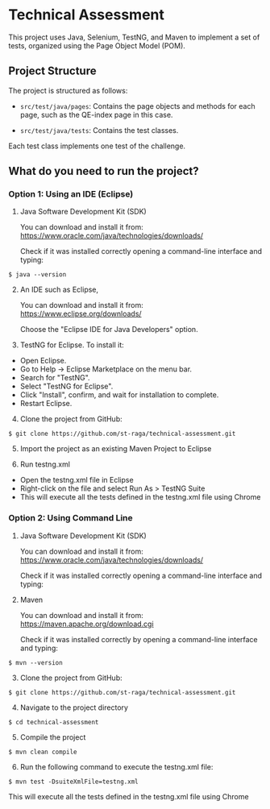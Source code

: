 # Technical Assessment

This project uses Java, Selenium, TestNG, and Maven to implement a set of tests, organized using the Page Object Model (POM).

## Project Structure

The project is structured as follows:

* `src/test/java/pages`: Contains the page objects and methods for each page, such as the QE-index page in this case.

* `src/test/java/tests`: Contains the test classes.

Each test class implements one test of the challenge.

## What do you need to run the project?

### Option 1: Using an IDE (Eclipse)

1. Java Software Development Kit (SDK)

   You can download and install it from: https://www.oracle.com/java/technologies/downloads/ 

   Check if it was installed correctly opening a command-line interface and typing:

```
$ java --version

```

2. An IDE such as Eclipse, 

   You can download and install it from: https://www.eclipse.org/downloads/

   Choose the "Eclipse IDE for Java Developers" option.

3. TestNG for Eclipse. To install it:

* Open Eclipse.
* Go to Help -> Eclipse Marketplace on the menu bar.
* Search for "TestNG".
* Select "TestNG for Eclipse".
* Click "Install", confirm, and wait for installation to complete.
* Restart Eclipse.

4. Clone the project from GitHub:

```
$ git clone https://github.com/st-raga/technical-assessment.git

```

5. Import the project as an existing Maven Project to Eclipse

6. Run testng.xml 

* Open the testng.xml file in Eclipse
* Right-click on the file and select Run As > TestNG Suite
* This will execute all the tests defined in the testng.xml file using Chrome

### Option 2: Using Command Line

1. Java Software Development Kit (SDK)

   You can download and install it from: https://www.oracle.com/java/technologies/downloads/ 

   Check if it was installed correctly opening a command-line interface and typing:

2. Maven

   You can download and install it from: https://maven.apache.org/download.cgi

   Check if it was installed correctly by opening a command-line interface and typing:

```
$ mvn --version

```

3. Clone the project from GitHub:

```
$ git clone https://github.com/st-raga/technical-assessment.git

```

4. Navigate to the project directory

```
$ cd technical-assessment

```

5. Compile the project 

```
$ mvn clean compile

```

6. Run the following command to execute the testng.xml file:

```
$ mvn test -DsuiteXmlFile=testng.xml

```

   This will execute all the tests defined in the testng.xml file using Chrome
